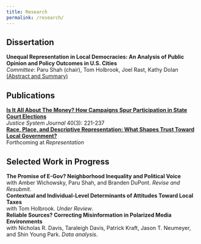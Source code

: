 ```yaml
---
title: Research
permalink: /research/
---
```


## Dissertation

**Unequal Representation in Local Democracies: An Analysis of Public Opinion and Policy Outcomes in U.S. Cities** <br>
_Committee_: Paru Shah (chair), Tom Holbrook, Joel Rast, Kathy Dolan 
<a href="https://ajheideman.github.io/ajheideman.github.io/dissertation/" target="_blank">(Abstract and Summary)</a>

## Publications
<a href="https://ajheideman.github.io/ajheideman.github.io/Is It All About the Money How Campaigns Spur Participation in State Court Elections.pdf" target="_blank">**Is It All About The Money? How Campaigns Spur Participation in State Court Elections** </a> <br>
_Justice System Journal_ 40(3): 221-237
<br>
<a href="https://ajheideman.github.io/ajheideman.github.io/Race Place and Descriptive Representation What Shapes Trust Toward Local Government.pdf" target="_blank">**Race, Place, and Descriptive Representation: What Shapes Trust Toward Local Government?** </a> <br>
Forthcoming at _Representation_
 
## Selected Work in Progress
**The Promise of E-Gov? Neighborhood Inequality and Political Voice** <br>
with Amber Wichowsky, Paru Shah, and Branden DuPont. _Revise and Resubmit_.<br>
**Contextual and Individual-Level Determinants of Attitudes Toward Local Taxes** <br>
with Tom Holbrook. _Under Review_.<br>
**Reliable Sources? Correcting Misinformation in Polarized Media Environments** <br>
with Nicholas R. Davis, Taraleigh Davis, Patrick Kraft, Jason T. Neumeyer, and Shin Young Park. _Data analysis_.<br>
  

